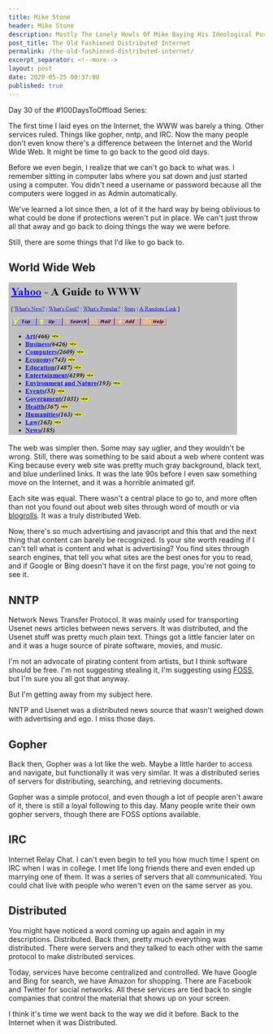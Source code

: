 ```yaml
---
title: Mike Stone
header: Mike Stone
description: Mostly The Lonely Howls Of Mike Baying His Ideological Purity At The Moon
post_title: The Old Fashioned Distributed Internet
permalink: /the-old-fashioned-distributed-internet/
excerpt_separator: <!--more-->
layout: post
date: 2020-05-25 00:37:00
published: true
---
```


Day 30 of the #100DaysToOffload Series:

The first time I laid eyes on the Internet, the WWW was barely a thing. Other services ruled. Things like gopher, nntp, and IRC. Now the many people don't even know there's a difference between the Internet and the World Wide Web. It might be time to go back to the good old days.

<!--more-->

Before we even begin, I realize that we can't go back to what was. I remember sitting in computer labs where you sat down and just started using a computer. You didn't need a username or password because all the computers were logged in as Admin automatically.

We've learned a lot since then, a lot of it the hard way by being oblivious to what could be done if protections weren't put in place. We can't just throw all that away and go back to doing things the way we were before.

Still, there are some things that I'd like to go back to.

## World Wide Web

![](/assets/images/H26TaX8.png)

The web was simpler then. Some may say uglier, and they wouldn't be wrong. Still, there was something to be said about a web where content was King because every web site was pretty much gray background, black text, and blue underlined links. It was the late 90s before I even saw something move on the Internet, and it was a horrible animated gif.

Each site was equal. There wasn't a central place to go to, and more often than not you found out about web sites through word of mouth or via [blogrolls](https://indieweb.org/blogroll). It was a truly distributed Web.

Now, there's so much advertising and javascript and this that and the next thing that content can barely be recognized. Is your site worth reading if I can't tell what is content and what is advertising? You find sites through search engines, that tell you what sites are the best ones for you to read, and if Google or Bing doesn't have it on the first page, you're not going to see it.

## NNTP

Network News Transfer Protocol. It was mainly used for transporting Usenet news articles between news servers. It was distributed, and the Usenet stuff was pretty much plain text. Things got a little fancier later on and it was a huge source of pirate software, movies, and music. 

I'm not an advocate of pirating content from artists, but I think software should be free. I'm not suggesting stealing it, I'm suggesting using [FOSS](https://en.wikipedia.org/wiki/Free_and_open-source_software), but I'm sure you all got that anyway.

But I'm getting away from my subject here.

NNTP and Usenet was a distributed news source that wasn't weighed down with advertising and ego. I miss those days.

## Gopher

Back then, Gopher was a lot like the web. Maybe a little harder to access and navigate, but functionally it was very similar. It was a distributed series of servers for distributing, searching, and retrieving documents. 

Gopher was a simple protocol, and even though a lot of people aren't aware of it, there is still a loyal following to this day. Many people write their own gopher servers, though there are FOSS options available. 

## IRC

Internet Relay Chat. I can't even begin to tell you how much time I spent on IRC when I was in college. I met life long friends there and even ended up marrying one of them. It was a series of servers that all communicated. You could chat live with people who weren't even on the same server as you.

## Distributed

You might have noticed a word coming up again and again in my descriptions. Distributed. Back then, pretty much everything was distributed. There were servers and they talked to each other with the same protocol to make distributed services.

Today, services have become centralized and controlled. We have Google and Bing for search, we have Amazon for shopping. There are Facebook and Twitter for social networks. All these services are tied back to single companies that control the material that shows up on your screen.

I think it's time we went back to the way we did it before. Back to the Internet when it was Distributed.
